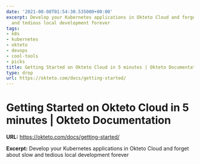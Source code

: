 ```yaml
---
date: '2021-08-08T01:54:30.535000+00:00'
excerpt: Develop your Kubernetes applications in Okteto Cloud and forget about slow
  and tedious local development forever
tags:
- k8s
- kubernetes
- okteto
- devops
- cool-tools
- picks
title: Getting Started on Okteto Cloud in 5 minutes | Okteto Documentation
type: drop
url: https://okteto.com/docs/getting-started/
---
```


# Getting Started on Okteto Cloud in 5 minutes | Okteto Documentation

**URL:** https://okteto.com/docs/getting-started/

**Excerpt:** Develop your Kubernetes applications in Okteto Cloud and forget about slow and tedious local development forever
